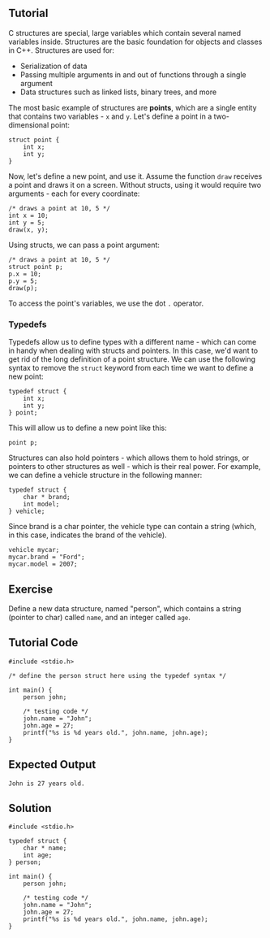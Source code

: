Tutorial
--------

C structures are special, large variables which contain several named variables inside. Structures are the basic foundation for objects and classes in C++. Structures are used for:

* Serialization of data
* Passing multiple arguments in and out of functions through a single argument
* Data structures such as linked lists, binary trees, and more

The most basic example of structures are **points**, which are a single entity that contains two variables - `x` and `y`. Let's define a point in a two-dimensional point:

    struct point {
        int x;
        int y;
    }

Now, let's define a new point, and use it. Assume the function `draw` receives a point and draws it on a screen. Without structs, using it would require two arguments - each for every coordinate:

    /* draws a point at 10, 5 */
    int x = 10;
    int y = 5;
    draw(x, y);

Using structs, we can pass a point argument:

    /* draws a point at 10, 5 */
    struct point p;
    p.x = 10;
    p.y = 5;
    draw(p);

To access the point's variables, we use the dot `.` operator. 

### Typedefs

Typedefs allow us to define types with a different name - which can come in handy when dealing with structs and pointers. In this case, we'd want to get rid of the long definition of a point structure. We can use the following syntax to remove the `struct` keyword from each time we want to define a new point:

    typedef struct {
        int x;
        int y;
    } point;

This will allow us to define a new point like this:

    point p;

Structures can also hold pointers - which allows them to hold strings, or pointers to other structures as well - which is their real power. For example, we can define a vehicle structure in the following manner:

    typedef struct {
        char * brand;
        int model;
    } vehicle;

Since brand is a char pointer, the vehicle type can contain a string (which, in this case, indicates the brand of the vehicle).

    vehicle mycar;
    mycar.brand = "Ford";
    mycar.model = 2007;

Exercise
--------

Define a new data structure, named "person", which contains a string (pointer to char) called `name`, and an integer called `age`.

Tutorial Code
-------------

    #include <stdio.h>

    /* define the person struct here using the typedef syntax */

    int main() {
        person john;

        /* testing code */
        john.name = "John";
        john.age = 27;
        printf("%s is %d years old.", john.name, john.age);
    }

Expected Output
---------------

    John is 27 years old.

Solution
--------

    #include <stdio.h>

    typedef struct {
        char * name;
        int age;
    } person;

    int main() {
        person john;

        /* testing code */
        john.name = "John";
        john.age = 27;
        printf("%s is %d years old.", john.name, john.age);
    }
